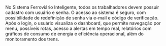 No Sistema Ferroviário Inteligente, todos os trabalhadores devem possuir cadastro
com usuário e senha. O acesso ao sistema é seguro, com possibilidade
de redefinição de senha via e-mail e código de verificação. Após o login, o usuário visualiza
o dashboard, que permite navegação por menu, possíveis rotas, acesso a alertas em tempo real, relatórios
com gráficos de consumo de energia e eficiência operacional, além do monitoramento dos trens.
